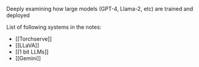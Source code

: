 Deeply examining how large models (GPT-4, Llama-2, etc) are trained and deployed

List of following systems in the notes:
- [[Torchserve]]
- [[LLaVA]]
- [[1 bit LLMs]]
- [[Gemini]]


